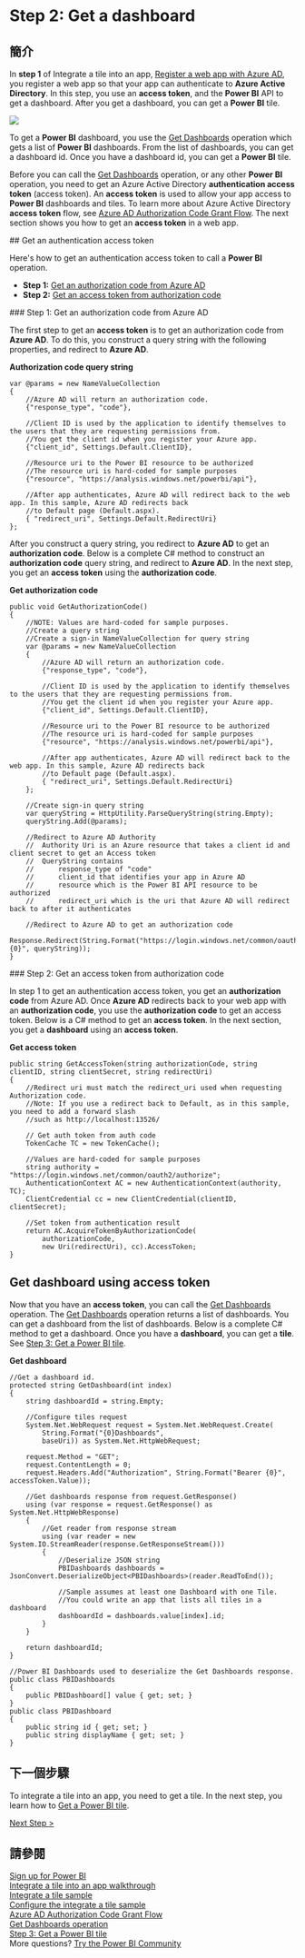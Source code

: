 <properties
   pageTitle="Get a Power BI dashboard"
   description="Walkthrough to Integrate a tile into an app - Get a Power BI dashboard"
   services="powerbi"
   documentationCenter=""
   authors="guyinacube"
   manager="mblythe"
   backup=""
   editor=""
   tags=""
   qualityFocus="monitoring"
   qualityDate=""/>

<tags
   ms.service="powerbi"
   ms.devlang="NA"
   ms.topic="get-started-article"
   ms.tgt_pltfrm="NA"
   ms.workload="powerbi"
   ms.date="08/23/2016"
   ms.author="asaxton"/>

# Step 2: Get a dashboard

## 簡介

In <bpt id="p1">**</bpt>step 1<ept id="p1">**</ept> of Integrate a tile into an app, <bpt id="p2">[</bpt>Register a web app with Azure AD<ept id="p2">](powerbi-developer-integrate-tile-register.md)</ept>, you register a web app so that your app can authenticate to <bpt id="p3">**</bpt>Azure Active Directory<ept id="p3">**</ept>. In this step, you use an <bpt id="p1">**</bpt>access token<ept id="p1">**</ept>, and the <bpt id="p2">**</bpt>Power BI<ept id="p2">**</ept> API to get a dashboard. After you get a dashboard, you can get a <bpt id="p1">**</bpt>Power BI<ept id="p1">**</ept> tile.

![](media\powerbi-developer-integrate-tile\integrate-tile-get-dashboard.png)

To get a <bpt id="p1">**</bpt>Power BI<ept id="p1">**</ept> dashboard, you use the <bpt id="p2">[</bpt>Get Dashboards<ept id="p2">](https://msdn.microsoft.com/library/mt465739.aspx)</ept> operation which gets a list of <bpt id="p3">**</bpt>Power BI<ept id="p3">**</ept> dashboards. From the list of dashboards, you can get a dashboard id. Once you have a dashboard id, you can get a <bpt id="p1">**</bpt>Power BI<ept id="p1">**</ept> tile.

Before you can call the <bpt id="p1">[</bpt>Get Dashboards<ept id="p1">](https://msdn.microsoft.com/library/mt465739.aspx)</ept> operation, or any other <bpt id="p2">**</bpt>Power BI<ept id="p2">**</ept> operation, you need to get an Azure Active Directory <bpt id="p3">**</bpt>authentication access token<ept id="p3">**</ept> (access token). An <bpt id="p1">**</bpt>access token<ept id="p1">**</ept> is used to allow your app access to <bpt id="p2">**</bpt>Power BI<ept id="p2">**</ept> dashboards and tiles. To learn more about Azure Active Directory <bpt id="p1">**</bpt>access token<ept id="p1">**</ept> flow, see <bpt id="p2">[</bpt>Azure AD Authorization Code Grant Flow<ept id="p2">](https://msdn.microsoft.com/library/azure/dn645542.aspx)</ept>. The next section shows you how to get an <bpt id="p1">**</bpt>access token<ept id="p1">**</ept> in a web app.

<a name="get-token"/>
## Get an authentication access token

Here's how to get an authentication access token to call a <bpt id="p1">**</bpt>Power BI<ept id="p1">**</ept> operation.

-   <bpt id="p1">**</bpt>Step 1:<ept id="p1">**</ept> <bpt id="p2">[</bpt>Get an authorization code from Azure AD<ept id="p2">](#auth-code)</ept>
-   <bpt id="p1">**</bpt>Step 2:<ept id="p1">**</ept> <bpt id="p2">[</bpt>Get an access token from authorization code<ept id="p2">](#access-token)</ept>

<a name="auth-code"/>
### Step 1: Get an authorization code from Azure AD

The first step to get an <bpt id="p1">**</bpt>access token<ept id="p1">**</ept> is to get an authorization code from <bpt id="p2">**</bpt>Azure AD<ept id="p2">**</ept>. To do this, you construct a query string with the following properties, and redirect to <bpt id="p1">**</bpt>Azure AD<ept id="p1">**</ept>.


**Authorization code query string**

```
var @params = new NameValueCollection
{
    //Azure AD will return an authorization code.
    {"response_type", "code"},

    //Client ID is used by the application to identify themselves to the users that they are requesting permissions from.
    //You get the client id when you register your Azure app.
    {"client_id", Settings.Default.ClientID},

    //Resource uri to the Power BI resource to be authorized
    //The resource uri is hard-coded for sample purposes
    {"resource", "https://analysis.windows.net/powerbi/api"},

    //After app authenticates, Azure AD will redirect back to the web app. In this sample, Azure AD redirects back
    //to Default page (Default.aspx).
    { "redirect_uri", Settings.Default.RedirectUri}
};
```

After you construct a query string, you redirect to <bpt id="p1">**</bpt>Azure AD<ept id="p1">**</ept> to get an <bpt id="p2">**</bpt>authorization code<ept id="p2">**</ept>.  Below is a complete C# method to construct an <bpt id="p1">**</bpt>authorization code<ept id="p1">**</ept> query string, and redirect to <bpt id="p2">**</bpt>Azure AD<ept id="p2">**</ept>. In the next step, you get an <bpt id="p1">**</bpt>access token<ept id="p1">**</ept> using the <bpt id="p2">**</bpt>authorization code<ept id="p2">**</ept>.

**Get authorization code**

```
public void GetAuthorizationCode()
{
    //NOTE: Values are hard-coded for sample purposes.
    //Create a query string
    //Create a sign-in NameValueCollection for query string
    var @params = new NameValueCollection
    {
        //Azure AD will return an authorization code.
        {"response_type", "code"},

        //Client ID is used by the application to identify themselves to the users that they are requesting permissions from.
        //You get the client id when you register your Azure app.
        {"client_id", Settings.Default.ClientID},

        //Resource uri to the Power BI resource to be authorized
        //The resource uri is hard-coded for sample purposes
        {"resource", "https://analysis.windows.net/powerbi/api"},

        //After app authenticates, Azure AD will redirect back to the web app. In this sample, Azure AD redirects back
        //to Default page (Default.aspx).
        { "redirect_uri", Settings.Default.RedirectUri}
    };

    //Create sign-in query string
    var queryString = HttpUtility.ParseQueryString(string.Empty);
    queryString.Add(@params);

    //Redirect to Azure AD Authority
    //  Authority Uri is an Azure resource that takes a client id and client secret to get an Access token
    //  QueryString contains
    //      response_type of "code"
    //      client_id that identifies your app in Azure AD
    //      resource which is the Power BI API resource to be authorized
    //      redirect_uri which is the uri that Azure AD will redirect back to after it authenticates

    //Redirect to Azure AD to get an authorization code
    Response.Redirect(String.Format("https://login.windows.net/common/oauth2/authorize?{0}", queryString));
}
```

<a name="access-token"/>
### Step 2: Get an access token from authorization code

In step 1 to get an authentication access token, you get an <bpt id="p1">**</bpt>authorization code<ept id="p1">**</ept> from Azure AD. Once <bpt id="p1">**</bpt>Azure AD<ept id="p1">**</ept> redirects back to your web app with an <bpt id="p2">**</bpt>authorization code<ept id="p2">**</ept>, you use the <bpt id="p3">**</bpt>authorization code<ept id="p3">**</ept> to get an access token. Below is a C# method to get an <bpt id="p1">**</bpt>access token<ept id="p1">**</ept>. In the next section, you get a <bpt id="p1">**</bpt>dashboard<ept id="p1">**</ept> using an <bpt id="p2">**</bpt>access token<ept id="p2">**</ept>.

**Get access token**

```
public string GetAccessToken(string authorizationCode, string clientID, string clientSecret, string redirectUri)
{
    //Redirect uri must match the redirect_uri used when requesting Authorization code.
    //Note: If you use a redirect back to Default, as in this sample, you need to add a forward slash
    //such as http://localhost:13526/

    // Get auth token from auth code       
    TokenCache TC = new TokenCache();

    //Values are hard-coded for sample purposes
    string authority = "https://login.windows.net/common/oauth2/authorize";
    AuthenticationContext AC = new AuthenticationContext(authority, TC);
    ClientCredential cc = new ClientCredential(clientID, clientSecret);

    //Set token from authentication result
    return AC.AcquireTokenByAuthorizationCode(
        authorizationCode,
        new Uri(redirectUri), cc).AccessToken;
}
```

## Get dashboard using access token

Now that you have an <bpt id="p1">**</bpt>access token<ept id="p1">**</ept>, you can call the <bpt id="p2">[</bpt>Get Dashboards<ept id="p2">](https://msdn.microsoft.com/library/mt465739.aspx)</ept> operation. The <bpt id="p1">[</bpt>Get Dashboards<ept id="p1">](https://msdn.microsoft.com/library/mt465739.aspx)</ept> operation returns a list of dashboards. You can get a dashboard from the list of dashboards. Below is a complete C# method to get a dashboard. Once you have a <bpt id="p1">**</bpt>dashboard<ept id="p1">**</ept>, you can get a <bpt id="p2">**</bpt>tile<ept id="p2">**</ept>. See <bpt id="p1">[</bpt>Step 3: Get a Power BI tile<ept id="p1">]( powerbi-developer-integrate-tile-get-tile.md)</ept>.

**Get dashboard**

```
//Get a dashboard id.
protected string GetDashboard(int index)
{
    string dashboardId = string.Empty;

    //Configure tiles request
    System.Net.WebRequest request = System.Net.WebRequest.Create(
        String.Format("{0}Dashboards",
        baseUri)) as System.Net.HttpWebRequest;

    request.Method = "GET";
    request.ContentLength = 0;
    request.Headers.Add("Authorization", String.Format("Bearer {0}", accessToken.Value));

    //Get dashboards response from request.GetResponse()
    using (var response = request.GetResponse() as System.Net.HttpWebResponse)
    {
        //Get reader from response stream
        using (var reader = new System.IO.StreamReader(response.GetResponseStream()))
        {
            //Deserialize JSON string
            PBIDashboards dashboards = JsonConvert.DeserializeObject<PBIDashboards>(reader.ReadToEnd());

            //Sample assumes at least one Dashboard with one Tile.
            //You could write an app that lists all tiles in a dashboard
            dashboardId = dashboards.value[index].id;
        }
    }

    return dashboardId;
}

//Power BI Dashboards used to deserialize the Get Dashboards response.
public class PBIDashboards
{
    public PBIDashboard[] value { get; set; }
}
public class PBIDashboard
{
    public string id { get; set; }
    public string displayName { get; set; }
}
```

## 下一個步驟

To integrate a tile into an app, you need to get a tile. In the next step, you learn how to <bpt id="p1">[</bpt>Get a Power BI tile<ept id="p1">](powerbi-developer-integrate-tile-get-tile.md)</ept>.

[Next Step &gt;](powerbi-developer-integrate-tile-get-tile.md)

## 請參閱

[Sign up for Power BI](powerbi-admin-free-with-custom-azure-directory.md)  
[Integrate a tile into an app walkthrough](powerbi-developer-integrate-tile.md)  
[Integrate a tile sample](https://github.com/Microsoft/PowerBI-CSharp/tree/master/samples/webforms/integrate-tile-web-app)  
[Configure the integrate a tile sample](powerbi-developer-integrate-tile-register.md#configure-sample)  
[Azure AD Authorization Code Grant Flow](https://msdn.microsoft.com/library/azure/dn645542.aspx)  
[Get Dashboards operation](https://msdn.microsoft.com/library/mt465739.aspx)  
[Step 3: Get a Power BI tile](powerbi-developer-integrate-tile-get-tile.md)  
More questions? [Try the Power BI Community](http://community.powerbi.com/)